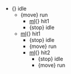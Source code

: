 - [](){} idle
    - [](){move} run
        * [ml](){} hit1
        * [](){stop} idle
    - [ml](){} hit1
        * [](1){stop} idle
        * [](0.4){move} run
        - [ml](0.1){} hit2
            * [](1){stop} idle
            * [](0.4){move} run